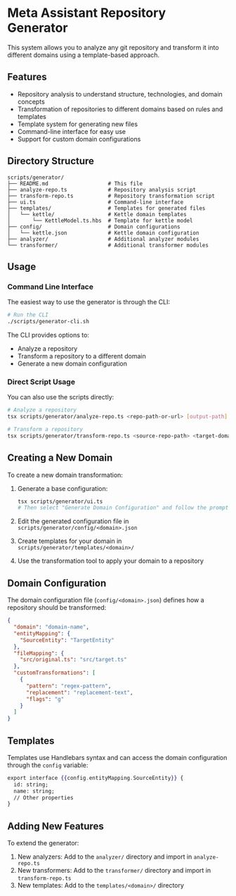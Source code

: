 # Meta Assistant Repository Generator

This system allows you to analyze any git repository and transform it into different domains using a template-based approach.

## Features

- Repository analysis to understand structure, technologies, and domain concepts
- Transformation of repositories to different domains based on rules and templates
- Template system for generating new files
- Command-line interface for easy use
- Support for custom domain configurations

## Directory Structure

```
scripts/generator/
├── README.md                   # This file
├── analyze-repo.ts             # Repository analysis script
├── transform-repo.ts           # Repository transformation script
├── ui.ts                       # Command-line interface
├── templates/                  # Templates for generated files
│   └── kettle/                 # Kettle domain templates
│       └── KettleModel.ts.hbs  # Template for kettle model
├── config/                     # Domain configurations
│   └── kettle.json             # Kettle domain configuration
├── analyzer/                   # Additional analyzer modules
└── transformer/                # Additional transformer modules
```

## Usage

### Command Line Interface

The easiest way to use the generator is through the CLI:

```bash
# Run the CLI
./scripts/generator-cli.sh
```

The CLI provides options to:
- Analyze a repository
- Transform a repository to a different domain
- Generate a new domain configuration

### Direct Script Usage

You can also use the scripts directly:

```bash
# Analyze a repository
tsx scripts/generator/analyze-repo.ts <repo-path-or-url> [output-path] [branch]

# Transform a repository
tsx scripts/generator/transform-repo.ts <source-repo-path> <target-domain> [target-path] [templates-path] [config-path]
```

## Creating a New Domain

To create a new domain transformation:

1. Generate a base configuration:
   ```bash
   tsx scripts/generator/ui.ts
   # Then select "Generate Domain Configuration" and follow the prompts
   ```

2. Edit the generated configuration file in `scripts/generator/config/<domain>.json`

3. Create templates for your domain in `scripts/generator/templates/<domain>/`

4. Use the transformation tool to apply your domain to a repository

## Domain Configuration

The domain configuration file (`config/<domain>.json`) defines how a repository should be transformed:

```json
{
  "domain": "domain-name",
  "entityMapping": {
    "SourceEntity": "TargetEntity"
  },
  "fileMapping": {
    "src/original.ts": "src/target.ts"
  },
  "customTransformations": [
    {
      "pattern": "regex-pattern",
      "replacement": "replacement-text",
      "flags": "g"
    }
  ]
}
```

## Templates

Templates use Handlebars syntax and can access the domain configuration through the `config` variable:

```handlebars
export interface {{config.entityMapping.SourceEntity}} {
  id: string;
  name: string;
  // Other properties
}
```

## Adding New Features

To extend the generator:

1. New analyzers: Add to the `analyzer/` directory and import in `analyze-repo.ts`
2. New transformers: Add to the `transformer/` directory and import in `transform-repo.ts`
3. New templates: Add to the `templates/<domain>/` directory 